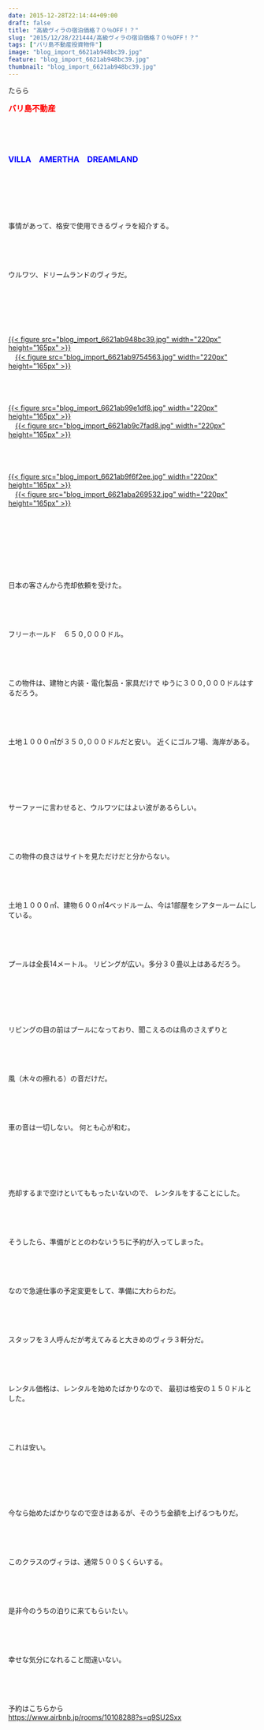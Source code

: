 ```yaml
---
date: 2015-12-28T22:14:44+09:00
draft: false
title: "高級ヴィラの宿泊価格７０％OFF！？"
slug: "2015/12/28/221444/高級ヴィラの宿泊価格７０％OFF！？"
tags: ["バリ島不動産投資物件"]
image: "blog_import_6621ab948bc39.jpg"
feature: "blog_import_6621ab948bc39.jpg"
thumbnail: "blog_import_6621ab948bc39.jpg"
---
```

た<a href="10108288?s=q9SU2Sxx" target="_blank"></a><a href="10108288?s=q9SU2Sxx" target="_blank"></a><a href="10108288?s=q9SU2Sxx" target="_blank"></a><a href="10108288?s=q9SU2Sxx" target="_blank"></a><a href="10108288?s=q9SU2Sxx" target="_blank"></a><a href="10108288?s=q9SU2Sxx" target="_blank"></a><a href="10108288?s=q9SU2Sxx" target="_self"></a><a href="10108288?s=q9SU2Sxx" target="_blank"></a><a href="10108288?s=q9SU2Sxx" target="_blank"></a>らら<p><font color="#ff0000" size="3"><strong>バリ島不動産</strong></font></p><br/><br/><br/><p><font color="#0000ff" size="3"><strong>VILLA　AMERTHA　DREAMLAND</strong></font></p><br/><br/><br/><br/><br/><p>事情があって、格安で使用できるヴィラを紹介する。</p><br/><br/><br/><p>ウルワツ、ドリームランドのヴィラだ。 </p><br/><br/><br/><p><br/><br/><a href="blog_import_6621ab95c1389.jpg">{{< figure src="blog_import_6621ab948bc39.jpg" width="220px" height="165px" >}}</a><br/>　<a href="blog_import_6621ab98a1ca7.jpg">{{< figure src="blog_import_6621ab9754563.jpg" width="220px" height="165px" >}}</a><br/><br/><br/><br/><br/><a href="blog_import_6621ab9b2f22b.jpg">{{< figure src="blog_import_6621ab99e1df8.jpg" width="220px" height="165px" >}}</a><br/>　<a href="blog_import_6621ab9dddf5b.jpg">{{< figure src="blog_import_6621ab9c7fad8.jpg" width="220px" height="165px" >}}</a><br/><br/><br/><br/><br/><a href="blog_import_6621aba0ed40a.jpg">{{< figure src="blog_import_6621ab9f6f2ee.jpg" width="220px" height="165px" >}}</a><br/>　<a href="blog_import_6621aba3a722d.jpg">{{< figure src="blog_import_6621aba269532.jpg" width="220px" height="165px" >}}</a><br/><br/><br/><br/><br/></p><br/><br/><br/><p>日本の客さんから売却依頼を受けた。 </p><br/><br/><br/><p>フリーホールド　６５０,０００ドル。 </p><br/><br/><br/><p>この物件は、建物と内装・電化製品・家具だけで ゆうに３００,０００ドルはするだろう。</p><br/><br/><br/><p>土地１０００㎡が３５０,０００ドルだと安い。 近くにゴルフ場、海岸がある。 </p><br/><br/><br/><br/><br/><p>サーファーに言わせると、ウルワツにはよい波があるらしい。 </p><br/><br/><br/><p>この物件の良さはサイトを見ただけだと分からない。 </p><br/><br/><br/><p>土地１０００㎡、建物６００㎡4べッドルーム、今は1部屋をシアタールームにしている。 </p><br/><br/><br/><p>プールは全長14メートル。 リビングが広い。多分３０畳以上はあるだろう。 </p><br/><br/><br/><br/><br/><p>リビングの目の前はプールになっており、聞こえるのは鳥のさえずりと</p><br/><br/><br/><p>風（木々の擦れる）の音だけだ。</p><br/><br/><br/><p>車の音は一切しない。 何とも心が和む。</p><br/><br/><br/><br/><br/><p>売却するまで空けといてももったいないので、 レンタルをすることにした。 </p><br/><br/><br/><p>そうしたら、準備がととのわないうちに予約が入ってしまった。</p><br/><br/><br/><p>なので急遽仕事の予定変更をして、準備に大わらわだ。 </p><br/><br/><br/><p>スタッフを３人呼んだが考えてみると大きめのヴィラ３軒分だ。 </p><br/><br/><br/><p>レンタル価格は、レンタルを始めたばかりなので、 最初は格安の１５０ドルとした。 </p><br/><br/><br/><p>これは安い。</p><br/><br/><br/><br/><br/><p>今なら始めたばかりなので空きはあるが、そのうち金額を上げるつもりだ。 </p><br/><br/><br/><p>このクラスのヴィラは、通常５００＄くらいする。 </p><br/><br/><br/><p>是非今のうちの泊りに来てもらいたい。 </p><br/><br/><br/><p>幸せな気分になれること間違いない。<br/><br/> </p><br/><p><br/>予約はこちらから<br/>https://www.airbnb.jp/rooms/10108288?s=q9SU2Sxx<br/></p>

